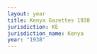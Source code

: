 ```yaml
---
layout: year
title: Kenya Gazettes 1938
jurisdiction: KE
jurisdiction_name: Kenya
year: "1938"
---
```

